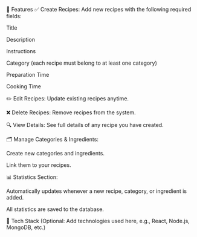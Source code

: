 🔧 Features
✅ Create Recipes: Add new recipes with the following required fields:

Title

Description

Instructions

Category (each recipe must belong to at least one category)

Preparation Time

Cooking Time

✏️ Edit Recipes: Update existing recipes anytime.

❌ Delete Recipes: Remove recipes from the system.

🔍 View Details: See full details of any recipe you have created.

🗂️ Manage Categories & Ingredients:

Create new categories and ingredients.

Link them to your recipes.

📊 Statistics Section:

Automatically updates whenever a new recipe, category, or ingredient is added.

All statistics are saved to the database.

💾 Tech Stack
(Optional: Add technologies used here, e.g., React, Node.js, MongoDB, etc.)
